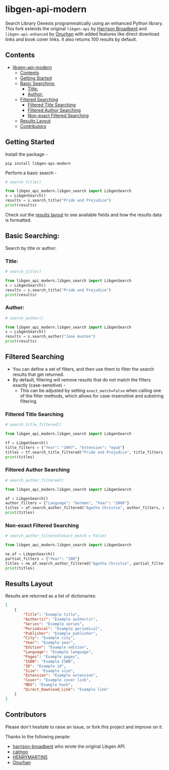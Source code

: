 # libgen-api-modern

Search Library Genesis programmatically using an enhanced Python library. This fork extends the original `libgen-api` by [Harrison Broadbent](https://github.com/harrison-broadbent/libgen-api) and `libgen-api-enhanced` by [Onurhan](https://github.com/onurhanak/libgen-api-enhanced) with added features like direct download links and book cover links. It also returns 100 results by default.

## Contents

- [libgen-api-modern](#libgen-api-modern)
  - [Contents](#contents)
  - [Getting Started](#getting-started)
  - [Basic Searching:](#basic-searching)
    - [Title:](#title)
    - [Author:](#author)
  - [Filtered Searching](#filtered-searching)
    - [Filtered Title Searching](#filtered-title-searching)
    - [Filtered Author Searching](#filtered-author-searching)
    - [Non-exact Filtered Searching](#non-exact-filtered-searching)
  - [Results Layout](#results-layout)
  - [Contributors](#contributors)

## Getting Started

Install the package -

```
pip install libgen-api-modern
```

Perform a basic search -

```python
# search_title()

from libgen_api_modern.libgen_search import LibgenSearch
s = LibgenSearch()
results = s.search_title("Pride and Prejudice")
print(results)
```

Check out the [results layout](#results-layout) to see available fields and how the results data is formatted.

## Basic Searching:

Search by title or author:

### Title:

```python
# search_title()

from libgen_api_modern.libgen_search import LibgenSearch
s = LibgenSearch()
results = s.search_title("Pride and Prejudice")
print(results)
```

### Author:

```python
# search_author()

from libgen_api_modern.libgen_search import LibgenSearch
s = LibgenSearch()
results = s.search_author("Jane Austen")
print(results)
```

## Filtered Searching

- You can define a set of filters, and then use them to filter the search results that get returned.
- By default, filtering will remove results that do not match the filters exactly (case-sensitive) -
  - This can be adjusted by setting `exact_match=False` when calling one of the filter methods, which allows for case-insensitive and substring filtering.

### Filtered Title Searching

```python
# search_title_filtered()

from libgen_api_modern.libgen_search import LibgenSearch

tf = LibgenSearch()
title_filters = {"Year": "2007", "Extension": "epub"}
titles = tf.search_title_filtered("Pride and Prejudice", title_filters, exact_match=True)
print(titles)
```

### Filtered Author Searching

```python
# search_author_filtered()

from libgen_api_modern.libgen_search import LibgenSearch

af = LibgenSearch()
author_filters = {"Language": "German", "Year": "2009"}
titles = af.search_author_filtered("Agatha Christie", author_filters, exact_match=True)
print(titles)
```

### Non-exact Filtered Searching

```python
# search_author_filtered(exact_match = False)

from libgen_api_modern.libgen_search import LibgenSearch

ne_af = LibgenSearch()
partial_filters = {"Year": "200"}
titles = ne_af.search_author_filtered("Agatha Christie", partial_filters, exact_match=False)
print(titles)

```

## Results Layout

Results are returned as a list of dictionaries:

```json
[
    {
        "Title": "Example title",
        "Author(s)": "Example author(s)",
        "Series": "Example series",
        "Periodical": "Example periodical",
        "Publisher": "Example publisher",
        "City": "Example city",
        "Year": "Example year",
        "Edition": "Example edition",
        "Language": "Example language",
        "Pages": "Example pages",
        "ISBN": "Example ISBN",
        "ID": "Example id",
        "Size": "Example size",
        "Extension": "Example extension",
        "Cover": "Example cover link",
        "MD5": "Example hash",
        "Direct_Download_Link": "Example link"
    }
]

```

## Contributors

Please don't hesitate to raise an issue, or fork this project and improve on it.

Thanks to the following people:

- [harrison-broadbent](https://github.com/harrison-broadbent) who wrote the original Libgen API.
- [calmoo](https://github.com/calmoo)
- [HENRYMARTIN5](https://github.com/HENRYMARTIN5)
- [Onurhan](https://github.com/onurhanak)

